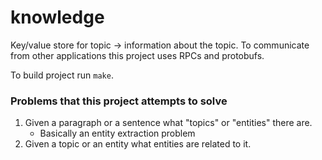 # knowledge

Key/value store for topic -> information about the topic. To communicate from other applications this project uses RPCs and protobufs.

To build project run `make`.

### Problems that this project attempts to solve

1. Given a paragraph or a sentence what "topics" or "entities" there are.
    - Basically an entity extraction problem
2. Given a topic or an entity what entities are related to it.
